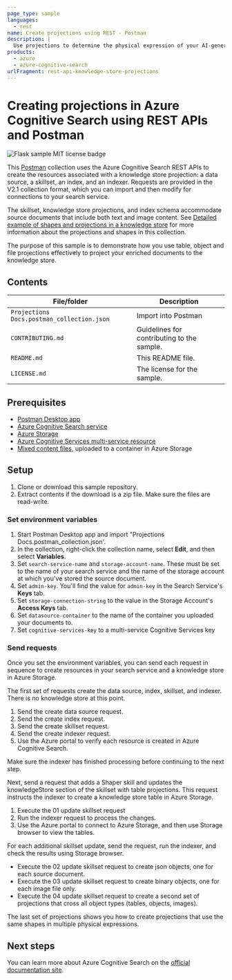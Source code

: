 ```yaml
---
page_type: sample
languages:
  - rest
name: Create projections using REST - Postman
description: |
  Use projections to determine the physical expression of your AI-generated content in an Azure Cognitive Search knowledge store. 
products:
  - azure
  - azure-cognitive-search
urlFragment: rest-api-knowledge-store-projections
---
```


# Creating projections in Azure Cognitive Search using REST APIs and Postman

![Flask sample MIT license badge](https://img.shields.io/badge/license-MIT-green.svg)

This [Postman](https://www.getpostman.com/) collection uses the Azure Cognitive Search REST APIs to create the resources associated with a knowledge store projection: a data source, a skillset, an index, and an indexer. Requests are provided in the V2.1 collection format, which you can import and then modify for connections to your search service.

The skillset, knowledge store projections, and index schema accommodate source documents that include both text and image content. See [Detailed example of shapes and projections in a knowledge store](https://docs.microsoft.com/azure/search/knowledge-store-projections-example-long) for more information about the projections and shapes in this collection.

The purpose of this sample is to demonstrate how you use table, object and file projections effectively to project your enriched documents to the knowledge store. 

## Contents

| File/folder | Description |
|-------------|-------------|
| `Projections Docs.postman_collection.json`       | Import into Postman |
| `CONTRIBUTING.md` | Guidelines for contributing to the sample. |
| `README.md` | This README file. |
| `LICENSE.md`   | The license for the sample. |

## Prerequisites

+ [Postman Desktop app](https://www.getpostman.com/)
+ [Azure Cognitive Search service](https://docs.microsoft.com/azure/search/search-create-service-portal)
+ [Azure Storage](https://docs.microsoft.com/en-us/azure/storage/)
+ [Azure Cognitive Services multi-service resource](https://docs.microsoft.com/azure/cognitive-services/cognitive-services-apis-create-account?tabs=multiservice%2Clinux) 
+ [Mixed content files](https://github.com/Azure-Samples/azure-search-sample-data/tree/master/ai-enrichment-mixed-media), uploaded to a container in Azure Storage

## Setup

1. Clone or download this sample repository.
1. Extract contents if the download is a zip file. Make sure the files are read-write.

### Set environment variables

1. Start Postman Desktop app and import "Projections Docs.postman_collection.json'.
1. In the collection, right-click the collection name, select **Edit**, and then select **Variables**.
1. Set `search-service-name` and `storage-account-name`. These must be set to the name of your search service and the name of the storage account at which you've stored the source document.
1. Set `admin-key`. You'll find the value for `admin-key` in the Search Service's **Keys** tab. 
1. Set `storage-connection-string` to the value in the Storage Account's **Access Keys** tab. 
1. Set `datasource-container` to the name of the container you uploaded your documents to.
1. Set `cognitive-services-key` to a multi-service Cognitive Services key

### Send requests

Once you set the environment variables, you can send each request in sequence to create resources in your search service and a knowledge store in Azure Storage.

The first set of requests create the data source, index, skillset, and indexer. There is no knowledge store at this point.

1. Send the create data source request.
1. Send the create index request.
1. Send the create skillset request.
1. Send the create indexer request.
1. Use the Azure portal to verify each resource is created in Azure Cognitive Search. 

Make sure the indexer has finished processing before continuing to the next step.

Next, send a request that adds a Shaper skill and  updates the knowledgeStore section of the skillset with table projections. This request instructs the indexer to create a knowledge store table in Azure Storage.

1. Execute the 01 update skillset request
1. Run the indexer request to process the changes.
1. Use the Azure portal to connect to Azure Storage, and then use Storage browser to view the tables.

For each additional skillset update, send the request, run the indexer, and check the results using Storage browser.

+ Execute the 02 update skillset request to create json objects, one for each source document.
+ Execute the 03 update skillset request to create binary objects, one for each image file only.
+ Execute the 04 update skillset request to create a second set of projections that cross all object types (tables, objects, images).

The last set of projections shows you how to create projections that use the same shapes in multiple physical expressions.

## Next steps

You can learn more about Azure Cognitive Search on the [official documentation site](https://docs.microsoft.com/azure/search).
